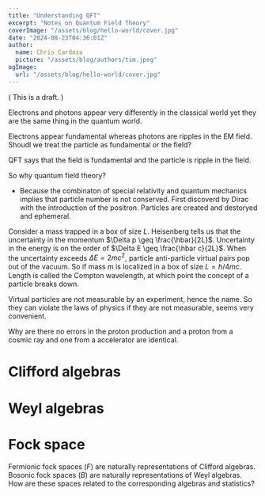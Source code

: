```yaml
---
title: "Understanding QFT"
excerpt: "Notes on Quantum Field Theory"
coverImage: "/assets/blog/hello-world/cover.jpg"
date: "2024-08-23T04:36:01Z"
author:
  name: Chris Cardoza
  picture: "/assets/blog/authors/tim.jpeg"
ogImage:
  url: "/assets/blog/hello-world/cover.jpg"
---
```


( This is a draft. )

Electrons and photons appear very differently in the classical world yet they are the same thing in the quantum world.

Electrons appear fundamental whereas photons are ripples in the EM field.
Shoudl we treat the particle as fundamental or the field?

QFT says that the field is fundamental and the particle is ripple in the field.

So why quantum field theory?

- Because the combinaton of special relativity and quantum mechanics implies that particle number is not conserved. First discoverd by Dirac with the introduction of the positron. Particles are created and destoryed and ephemeral.

Consider a mass trapped in a box of size $L$. Heisenberg tells us that the uncertainty in the momentum $\Delta p \geq \frac{\hbar}{2L}$. Uncertainty in the energy is on the order of $\Delta E \geq \frac{\hbar c}{2L}$. When the uncertainty exceeds $\Delta E = 2mc^2$, particle anti-particle virtual pairs pop out of the vacuum. So if mass m is localized in a box of size $L = \hbar/4mc$. Length is called the Compton wavelength, at which point the concept of a particle breaks down.

Virtual particles are not measurable by an experiment, hence the name. So they can violate the laws of physics if they are not measurable, seems very convenient.

Why are there no errors in the proton production and a proton from a cosmic ray and one from a accelerator are identical.

# Clifford algebras

# Weyl algebras

# Fock space

Fermionic fock spaces ($F$) are naturally representations of Clifford algebras.
Bosonic fock spaces ($B$) are naturally representations of Weyl algebras.
How are these spaces related to the corresponding algebras and statistics?
